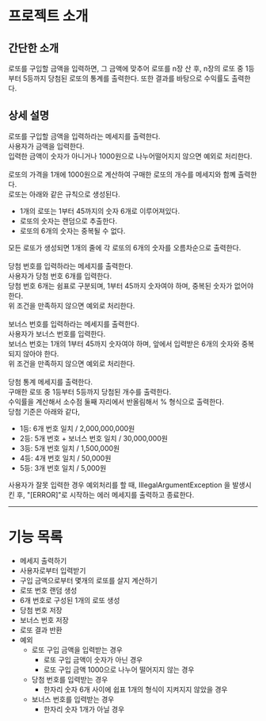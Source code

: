 # 프로젝트 소개

## 간단한 소개
로또를 구입할 금액을 입력하면, 
그 금액에 맞추어 로또를 n장 산 후,
n장의 로또 중 1등부터 5등까지 당첨된 로또의 통계를 출력한다.
또한 결과를 바탕으로 수익률도 출력한다.

## 상세 설명

로또를 구입할 금액을 입력하라는 메세지를 출력한다.<br/>
사용자가 금액을 입력한다.<br/>
입력한 금액이 숫자가 아니거나 1000원으로 나누어떨어지지 않으면 예외로 처리한다.<br/><br/>
로또의 가격을 1개에 1000원으로 계산하여 구매한 로또의 개수를 메세지와 함꼐 출력한다.<br/>
로또는 아래와 같은 규칙으로 생성된다.<br/>
- 1개의 로또는 1부터 45까지의 숫자 6개로 이루어져있다.
- 로또의 숫자는 랜덤으로 추출한다.
- 로또의 6개의 숫자는 중복될 수 없다.

모든 로또가 생성되면 1개의 줄에 각 로또의 6개의 숫자를 오름차순으로 출력한다.<br/><br/>
당첨 번호를 입력하라는 메세지를 출력한다.<br/>
사용자가 당첨 번호 6개를 입력한다.<br/>
당첨 번호 6개는 쉼표로 구분되며, 1부터 45까지 숫자여야 하며, 중복된 숫자가 없어야 한다.<br/>
위 조건을 만족하지 않으면 예외로 처리한다.<br/><br/>
보너스 번호를 입력하라는 메세지를 출력한다.<br/>
사용자가 보너스 번호를 입력한다.<br/>
보너스 번호는 1개의 1부터 45까지 숫자여야 하며, 앞에서 입력받은 6개의 숫자와 중복되지 않아야 한다.<br/>
위 조건을 만족하지 않으면 예외로 처리한다.<br/><br/>
당첨 통계 메세지를 출력한다.<br/>
구매한 로또 중 1등부터 5등까지 당첨된 개수를 출력한다.<br/>
수익률을 계산해서 소수점 둘째 자리에서 반올림해서 % 형식으로 출력한다.<br/>
당첨 기준은 아래와 같다,<br/>
- 1등: 6개 번호 일치 / 2,000,000,000원 
- 2등: 5개 번호 + 보너스 번호 일치 / 30,000,000원
- 3등: 5개 번호 일치 / 1,500,000원
- 4등: 4개 번호 일치 / 50,000원
- 5등: 3개 번호 일치 / 5,000원

사용자가 잘못 입력한 경우 예외처리를 할 때, IllegalArgumentException 을 발생시킨 후, "[ERROR]"로 시작하는 에러 메세지를 출력하고 종료한다.<br/>

---

# 기능 목록
- 메세지 출력하기
- 사용자로부터 입력받기
- 구입 금액으로부터 몇개의 로또를 살지 계산하기
- 로또 번호 랜덤 생성
- 6개 번호로 구성된 1개의 로또 생성
- 당첨 번호 저장
- 보너스 번호 저장
- 로또 결과 반환
- 예외
  - 로또 구입 금액을 입력받는 경우 
    - 로또 구입 금액이 숫자가 아닌 경우
    - 로또 구입 금액 1000으로 나누어 떨어지지 않는 경우
  - 당첨 번호를 입력받는 경우
    - 한자리 숫자 6개 사이에 쉽표 1개의 형식이 지켜지지 않았을 경우
  - 보너스 번호를 입력받는 경우
    - 한자리 숫자 1개가 아닐 경우